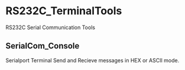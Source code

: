 # RS232C_TerminalTools
RS232C Serial Communication Tools

## SerialCom_Console
Serialport Terminal
Send and Recieve messages in HEX or ASCII mode.
